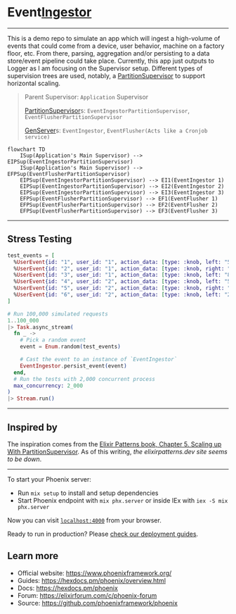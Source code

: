 # Event[Ingestor](https://www.ssec.wisc.edu/mcidas/doc/xcd_guide/current/intro-4.html)

---
This is a demo repo to simulate an app which will ingest a high-volume of events that could come from a device, user behavior, machine on a factory floor, etc. From there, parsing, aggregation and/or persisting to a data store/event pipeline could take place. Currently, this app just outputs to Logger as I am focusing on the Supervisor setup. Different types of supervision trees are used, notably, a [PartitionSupervisor](https://hexdocs.pm/elixir/PartitionSupervisor.html) to support horizontal scaling.

>Parent Supervisor: `Application` Supervisor
>
>[PartitionSupervisor](https://hexdocs.pm/elixir/PartitionSupervisor.html)s: `EventIngestorPartitionSupervisor`, `EventFlusherPartitionSupervisor`
>
>[GenServer](https://hexdocs.pm/elixir/GenServer.html)s: `EventIngestor`, `EventFlusher(Acts like a Cronjob service)`

```mermaid
flowchart TD
    ISup(Application's Main Supervisor) --> EIPSup(EventIngestorPartitionSupervisor)
    ISup(Application's Main Supervisor) --> EFPSup(EventFlusherPartitionSupervisor)
    EIPSup(EventIngestorPartitionSupervisor) --> EI1(EventIngestor 1)
    EIPSup(EventIngestorPartitionSupervisor) --> EI2(EventIngestor 2)
    EIPSup(EventIngestorPartitionSupervisor) --> EI3(EventIngestor 3)
    EFPSup(EventFlusherPartitionSupervisor) --> EF1(EventFlusher 1)
    EFPSup(EventFlusherPartitionSupervisor) --> EF2(EventFlusher 2)
    EFPSup(EventFlusherPartitionSupervisor) --> EF3(EventFlusher 3)
```

---
## Stress Testing
```elixir
test_events = [
  %UserEvent{id: "1", user_id: "1", action_data: [type: :knob, left: "5"]},
  %UserEvent{id: "2", user_id: "1", action_data: [type: :knob, right: "6"]},
  %UserEvent{id: "3", user_id: "1", action_data: [type: :knob, left: "8"]},
  %UserEvent{id: "4", user_id: "2", action_data: [type: :knob, left: "5"]},
  %UserEvent{id: "5", user_id: "2", action_data: [type: :knob, right: "1"]},
  %UserEvent{id: "6", user_id: "2", action_data: [type: :knob, left: "2"]}
]

# Run 100,000 simulated requests
1..100_000
|> Task.async_stream(
  fn _ ->
    # Pick a random event
    event = Enum.random(test_events)

    # Cast the event to an instance of `EventIngestor`
    EventIngestor.persist_event(event)
  end,
  # Run the tests with 2,000 concurrent process
  max_concurrency: 2_000
)
|> Stream.run()
```

---
## Inspired by
The inspiration comes from the [Elixir Patterns book, Chapter 5. Scaling up With PartitionSupervisor](https://elixirpatterns.dev/). As of this writing, _the elixirpatterns.dev site seems to be down_. 

---
To start your Phoenix server:

  * Run `mix setup` to install and setup dependencies
  * Start Phoenix endpoint with `mix phx.server` or inside IEx with `iex -S mix phx.server`

Now you can visit [`localhost:4000`](http://localhost:4000) from your browser.

Ready to run in production? Please [check our deployment guides](https://hexdocs.pm/phoenix/deployment.html).

## Learn more

  * Official website: https://www.phoenixframework.org/
  * Guides: https://hexdocs.pm/phoenix/overview.html
  * Docs: https://hexdocs.pm/phoenix
  * Forum: https://elixirforum.com/c/phoenix-forum
  * Source: https://github.com/phoenixframework/phoenix
